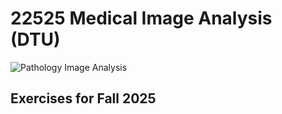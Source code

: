 # 22525 Medical Image Analysis (DTU)
![Pathology Image Analysis](https://developer-blogs.nvidia.com/wp-content/uploads/2024/10/3D-Medical-AI-2048x1152.jpg)

## Exercises for Fall 2025
